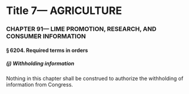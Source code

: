 
# Title 7— AGRICULTURE
### CHAPTER 91— LIME PROMOTION, RESEARCH, AND CONSUMER INFORMATION
#### § 6204. Required terms in orders
##### (j) Withholding information

Nothing in this chapter shall be construed to authorize the withholding of information from Congress.

